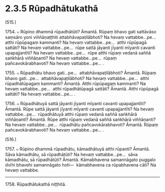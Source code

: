 # 2.3.5 Rūpadhātukathā

(515.)

1754\. ๐ Rūpino dhammā rūpadhātūti? Āmantā. Rūpaṃ bhavo gati sattāvāso saṃsāro yoni viññāṇaṭṭhiti attabhāvapaṭilābhoti? Na hevaṃ vattabbe…pe…  atthi rūpūpagaṃ kammanti? Na hevaṃ vattabbe…pe…  atthi rūpūpagā sattāti? Na hevaṃ vattabbe…pe…  rūpe sattā jāyanti jīyanti mīyanti cavanti upapajjantīti? Na hevaṃ vattabbe…pe…  rūpe atthi rūpaṃ vedanā saññā saṅkhārā viññāṇanti? Na hevaṃ vattabbe…pe…  rūpaṃ pañcavokārabhavoti? Na hevaṃ vattabbe…pe… .

1755\. ๐ Rūpadhātu bhavo gati…pe…  attabhāvapaṭilābhoti? Āmantā. Rūpaṃ bhavo gati…pe…  attabhāvapaṭilābhoti? Na hevaṃ vattabbe…pe…  atthi rūpadhātūpagaṃ kammanti? Āmantā. Atthi rūpūpagaṃ kammanti? Na hevaṃ vattabbe…pe…  atthi rūpadhātūpagā sattāti? Āmantā. Atthi rūpūpagā sattāti? Na hevaṃ vattabbe…pe… .

1756\. ๐ Rūpadhātuyā sattā jāyanti jīyanti mīyanti cavanti upapajjantīti? Āmantā. Rūpe sattā jāyanti jīyanti mīyanti cavanti upapajjantīti? Na hevaṃ vattabbe…pe…  rūpadhātuyā atthi rūpaṃ vedanā saññā saṅkhārā viññāṇanti? Āmantā. Rūpe atthi rūpaṃ vedanā saññā saṅkhārā viññāṇanti? Na hevaṃ vattabbe…pe…  rūpadhātu pañcavokārabhavoti? Āmantā. Rūpaṃ pañcavokārabhavoti? Na hevaṃ vattabbe…pe… .

(516.)

1757\. ๐ Rūpino dhammā rūpadhātu, kāmadhātuyā atthi rūpanti? Āmantā. Sāva kāmadhātu, sā rūpadhātūti? Na hevaṃ vattabbe…pe…  sāva kāmadhātu, sā rūpadhātūti? Āmantā. Kāmabhavena samannāgato puggalo dvīhi bhavehi samannāgato hoti—  kāmabhavena ca rūpabhavena cāti? Na hevaṃ vattabbe.

---

1758\. Rūpadhātukathā niṭṭhitā.
